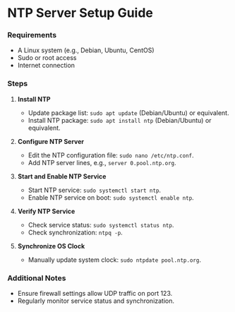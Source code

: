 # NTP Server Setup Guide

### Requirements
- A Linux system (e.g., Debian, Ubuntu, CentOS)
- Sudo or root access
- Internet connection

### Steps
1. **Install NTP**
   - Update package list: `sudo apt update` (Debian/Ubuntu) or equivalent.
   - Install NTP package: `sudo apt install ntp` (Debian/Ubuntu) or equivalent.

2. **Configure NTP Server**
   - Edit the NTP configuration file: `sudo nano /etc/ntp.conf`.
   - Add NTP server lines, e.g., `server 0.pool.ntp.org`.

3. **Start and Enable NTP Service**
   - Start NTP service: `sudo systemctl start ntp`.
   - Enable NTP service on boot: `sudo systemctl enable ntp`.

4. **Verify NTP Service**
   - Check service status: `sudo systemctl status ntp`.
   - Check synchronization: `ntpq -p`.

5. **Synchronize OS Clock**
   - Manually update system clock: `sudo ntpdate pool.ntp.org`.

### Additional Notes
- Ensure firewall settings allow UDP traffic on port 123.
- Regularly monitor service status and synchronization.
